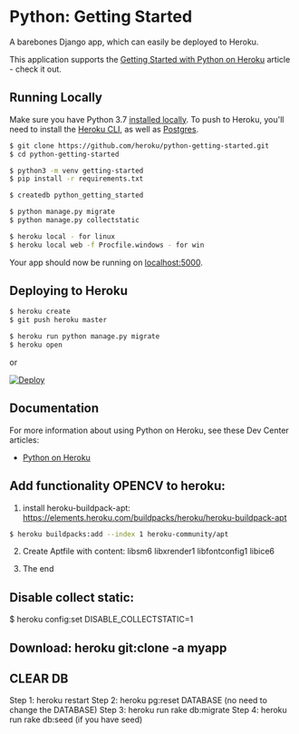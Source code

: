 # Python: Getting Started

A barebones Django app, which can easily be deployed to Heroku.

This application supports the [Getting Started with Python on Heroku](https://devcenter.heroku.com/articles/getting-started-with-python) article - check it out.

## Running Locally

Make sure you have Python 3.7 [installed locally](http://install.python-guide.org). To push to Heroku, you'll need to install the [Heroku CLI](https://devcenter.heroku.com/articles/heroku-cli), as well as [Postgres](https://devcenter.heroku.com/articles/heroku-postgresql#local-setup).

```sh
$ git clone https://github.com/heroku/python-getting-started.git
$ cd python-getting-started

$ python3 -m venv getting-started
$ pip install -r requirements.txt

$ createdb python_getting_started

$ python manage.py migrate
$ python manage.py collectstatic

$ heroku local - for linux
$ heroku local web -f Procfile.windows - for win
```

Your app should now be running on [localhost:5000](http://localhost:5000/).

## Deploying to Heroku

```sh
$ heroku create
$ git push heroku master

$ heroku run python manage.py migrate
$ heroku open
```
or

[![Deploy](https://www.herokucdn.com/deploy/button.svg)](https://heroku.com/deploy)

## Documentation

For more information about using Python on Heroku, see these Dev Center articles:

- [Python on Heroku](https://devcenter.heroku.com/categories/python)


## Add functionality OPENCV to heroku:
1. install heroku-buildpack-apt:
https://elements.heroku.com/buildpacks/heroku/heroku-buildpack-apt

```sh
$ heroku buildpacks:add --index 1 heroku-community/apt
```
2. Create Aptfile with content:
libsm6
libxrender1
libfontconfig1
libice6

3. The end

## Disable collect static:
 $ heroku config:set DISABLE_COLLECTSTATIC=1


## Download: heroku git:clone -a myapp

## CLEAR DB
Step 1: heroku restart
Step 2: heroku pg:reset DATABASE (no need to change the DATABASE)
Step 3: heroku run rake db:migrate
Step 4: heroku run rake db:seed (if you have seed)